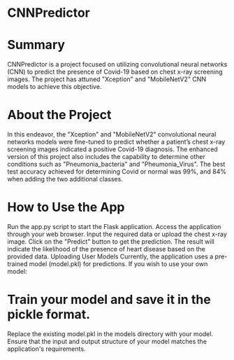 # CNNPredictor
# Summary
CNNPredictor is a project focused on utilizing convolutional neural networks (CNN) to predict the presence of Covid-19 based on chest x-ray screening images. The project has attuned "Xception" and "MobileNetV2" CNN models to achieve this objective.

# About the Project
In this endeavor, the "Xception" and "MobileNetV2" convolutional neural networks models were fine-tuned to predict whether a patient’s chest x-ray screening images indicated a positive Covid-19 diagnosis. The enhanced version of this project also includes the capability to determine other conditions such as "Pneumonia_bacteria" and "Pheumonia_Virus". The best test accuracy achieved for determining Covid or normal was 99%, and 84% when adding the two additional classes.

# How to Use the App
Run the app.py script to start the Flask application.
Access the application through your web browser.
Input the required data or upload the chest x-ray image.
Click on the "Predict" button to get the prediction. The result will indicate the likelihood of the presence of heart disease based on the provided data.
Uploading User Models
Currently, the application uses a pre-trained model (model.pkl) for predictions. If you wish to use your own model:

# Train your model and save it in the pickle format.
Replace the existing model.pkl in the models directory with your model.
Ensure that the input and output structure of your model matches the application's requirements.
